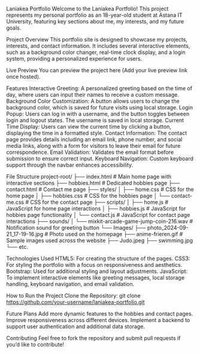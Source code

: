 Laniakea Portfolio
Welcome to the Laniakea Portfolio! This project represents my personal portfolio as an 18-year-old student at Astana IT University, featuring key sections about me, my interests, and my future goals.

Project Overview
This portfolio site is designed to showcase my projects, interests, and contact information. It includes several interactive elements, such as a background color changer, real-time clock display, and a login system, providing a personalized experience for users.

Live Preview
You can preview the project here (Add your live preview link once hosted).

Features
Interactive Greeting: A personalized greeting based on the time of day, where users can input their names to receive a custom message.
Background Color Customization: A button allows users to change the background color, which is saved for future visits using local storage.
Login Popup: Users can log in with a username, and the button toggles between login and logout states. The username is saved in local storage.
Current Time Display: Users can view the current time by clicking a button, displaying the time in a formatted style.
Contact Information: The contact page provides details including an email link, phone number, and social media links, along with a form for visitors to leave their email for future correspondence.
Email Validation: Validates the email format before submission to ensure correct input.
Keyboard Navigation: Custom keyboard support through the navbar enhances accessibility.

File Structure
project-root/
├── index.html                  # Main home page with interactive sections
├── hobbies.html                # Dedicated hobbies page
├── contact.html                # Contact me page
├── styles/
│   ├── home.css                # CSS for the home page
│   ├── hobbies.css             # CSS for the hobbies page
│   └── contact-me.css          # CSS for the contact page
├── scripts/
│   ├── home.js                 # JavaScript for home page interactions
│   ├── hobbies.js              # JavaScript for hobbies page functionality
│   └── contact.js              # JavaScript for contact page interactions
├── sounds/
│   └── mixkit-arcade-game-jump-coin-216.wav  # Notification sound for greeting button
└── Images/
    ├── photo_2024-09-21_17-19-16.jpg         # Photo used on the homepage
    ├── anime-frieren.gif       # Sample images used across the website
    ├── Judo.jpeg
    ├── swimming.jpg
    └── etc.

Technologies Used
HTML5: For creating the structure of the pages.
CSS3: For styling the portfolio with a focus on responsiveness and aesthetics.
Bootstrap: Used for additional styling and layout adjustments.
JavaScript: To implement interactive elements like greeting messages, local storage handling, keyboard navigation, and email validation.

How to Run the Project
Clone the Repository: git clone https://github.com/your-username/laniakea-portfolio.git

Future Plans
Add more dynamic features to the hobbies and contact pages.
Improve responsiveness across different devices.
Implement a backend to support user authentication and additional data storage.

Contributing
Feel free to fork the repository and submit pull requests if you’d like to contribute!
